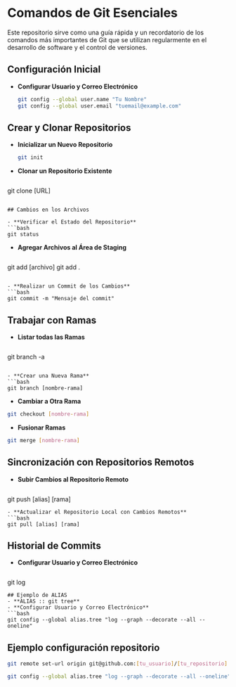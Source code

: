 # Comandos de Git Esenciales

Este repositorio sirve como una guía rápida y un recordatorio de los comandos más importantes de Git que se utilizan regularmente en el desarrollo de software y el control de versiones.

## Configuración Inicial

- **Configurar Usuario y Correo Electrónico**
  ```bash
  git config --global user.name "Tu Nombre"
  git config --global user.email "tuemail@example.com"
   ```

## Crear y Clonar Repositorios

- **Inicializar un Nuevo Repositorio**
   ```bash
  git init
   ```

- **Clonar un Repositorio Existente**
  ```bash
git clone [URL]
   ```

## Cambios en los Archivos

- **Verificar el Estado del Repositorio**
  ```bash
git status
   ```
- **Agregar Archivos al Área de Staging**
  ```bash
git add [archivo]
git add .

   ```

- **Realizar un Commit de los Cambios**
  ```bash
git commit -m "Mensaje del commit"
   ```


  ## Trabajar con Ramas

- **Listar todas las Ramas**
  ```bash
git branch -a
   ```

- **Crear una Nueva Rama**
  ```bash
git branch [nombre-rama]
   ```
  - **Cambiar a Otra Rama**
  ```bash
git checkout [nombre-rama]
   ```
  - **Fusionar Ramas**
  ```bash
git merge [nombre-rama]
   ```
  ## Sincronización con Repositorios Remotos

- **Subir Cambios al Repositorio Remoto**
  ```bash
git push [alias] [rama]

  ```
- **Actualizar el Repositorio Local con Cambios Remotos**
  ```bash
git pull [alias] [rama]

  ```

  ## Historial de Commits

- **Configurar Usuario y Correo Electrónico**
  ```bash
git log
   ```
  ## Ejemplo de ALIAS
- **ALIAS :: git tree**
- **Configurar Usuario y Correo Electrónico**
  ```bash
git config --global alias.tree "log --graph --decorate --all --oneline"

   ```

## Ejemplo configuración repositorio

  ```bash
git remote set-url origin git@github.com:[tu_usuario]/[tu_repositorio].git


   ```
  ```bash
git config --global alias.tree "log --graph --decorate --all --oneline"

   ```


